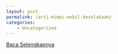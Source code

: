 ```yaml
---
layout: post
permalink: /arti-mimpi-mobil-kecelakaan/
categories:
    - Uncategorized
---
```


[Baca Selengkapnya](/06)